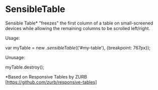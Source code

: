 SensibleTable
=============

Sensible Table* "freezes" the first column of a table on small-screened devices while allowing the remaining columns to be scrolled left/right.

Usage:
  
  var myTable = new $.sensibleTable($('#my-table'), {breakpoint: 767px});

Unusage:

  myTable.destroy();
  
*Based on Responsive Tables by ZURB [https://github.com/zurb/responsive-tables]
